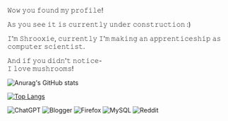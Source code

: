 

𝚆𝚘𝚠 𝚢𝚘𝚞 𝚏𝚘𝚞𝚗𝚍 𝚖𝚢 𝚙𝚛𝚘𝚏𝚒𝚕𝚎!   

𝙰𝚜 𝚢𝚘𝚞 𝚜𝚎𝚎 𝚒𝚝 𝚒𝚜 𝚌𝚞𝚛𝚛𝚎𝚗𝚝𝚕𝚢 𝚞𝚗𝚍𝚎𝚛 𝚌𝚘𝚗𝚜𝚝𝚛𝚞𝚌𝚝𝚒𝚘𝚗 :) 

𝙸'𝚖 𝚂𝚑𝚛𝚘𝚘𝚡𝚒𝚎, 𝚌𝚞𝚛𝚛𝚎𝚗𝚝𝚕𝚢 𝙸'𝚖 𝚖𝚊𝚔𝚒𝚗𝚐 𝚊𝚗 𝚊𝚙𝚙𝚛𝚎𝚗𝚝𝚒𝚌𝚎𝚜𝚑𝚒𝚙 𝚊𝚜 𝚌𝚘𝚖𝚙𝚞𝚝𝚎𝚛 𝚜𝚌𝚒𝚎𝚗𝚝𝚒𝚜𝚝.   
 
𝙰𝚗𝚍 𝚒𝚏 𝚢𝚘𝚞 𝚍𝚒𝚍𝚗'𝚝 𝚗𝚘𝚝𝚒𝚌𝚎-  
𝙸 𝚕𝚘𝚟𝚎 𝚖𝚞𝚜𝚑𝚛𝚘𝚘𝚖𝚜!


![Anurag's GitHub stats](https://github-readme-stats.vercel.app/api?username=Shrooxie&show_icons=true&theme=tokyonight)

[![Top Langs](https://github-readme-stats.vercel.app/api/top-langs/?username=Shrooxie&layout=pie&show_icons=true&theme=tokyonight)](https://github.com/Shrooxie/github-readme-stats)


![ChatGPT](https://img.shields.io/badge/chatGPT-74aa9c?style=for-the-badge&logo=openai&logoColor=white)
![Blogger](https://img.shields.io/badge/Blogger-FF5722?style=for-the-badge&logo=blogger&logoColor=white)
![Firefox](https://img.shields.io/badge/Firefox-FF7139?style=for-the-badge&logo=Firefox-Browser&logoColor=white)
![MySQL](https://img.shields.io/badge/mysql-4479A1.svg?style=for-the-badge&logo=mysql&logoColor=white)
![Reddit](https://img.shields.io/badge/Reddit-%23FF4500.svg?style=for-the-badge&logo=Reddit&logoColor=white)

